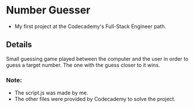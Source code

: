 # Number Guesser

- My first project at the Codecademy's Full-Stack Engineer path.

## Details

Small guessing game played between the computer and the user in order to guess a target number. The one with the guess closer to it wins. 

### Note: 
 - The script.js was made by me. 
 - The other files were provided by Codecademy to solve the project.
